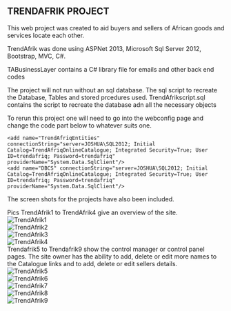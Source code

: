 ## TRENDAFRIK PROJECT

This web project was created to aid buyers and sellers of African goods and services locate each other.  

TrendAfrik was done using ASPNet 2013, Microsoft Sql Server 2012, Bootstrap, MVC, C#.  

TABusinessLayer contains a C# library file for emails and other back end codes

The project will not run without an sql database. The sql script to recreate the Database, Tables and stored prcedures used. TrendAfrikscript.sql contains the script to recreate the database adn all the necessary objects


To rerun this project one will need to go into the webconfig page  and change the code part below to whatever suits one.   
 
> <connectionStrings>  
    <add name="TrendAfriqEntities" connectionString="server=JOSHUA\SQL2012; Initial Catalog=TrendAfriqOnlineCatalogue; Integrated Security=True; User ID=trendafriq; Password=trendafriq" providerName="System.Data.SqlClient"/>
    <add name="DBCS" connectionString="server=JOSHUA\SQL2012; Initial Catalog=TrendAfriqOnlineCatalogue; Integrated Security=True; User ID=trendafriq; Password=trendafriq" providerName="System.Data.SqlClient"/>  
  </connectionStrings>  

The screen shots for the projects have also been included.  

Pics TrendAfrik1 to TrendAfrik4 give an overview of the site.  
![TrendAfrik1](https://github.com/zompidias/TrendAfrik.git/TrendAfrik1.jpg?raw=true)  
![TrendAfrik2](https://github.com/zompidias/TrendAfrik.git/TrendAfrik2.jpg)  
![TrendAfrik3](https://github.com/zompidias/TrendAfrik.git/TrendAfrik3.jpg)  
![TrendAfrik4](https://github.com/zompidias/TrendAfrik.git/TrendAfrik4.jpg)  
 Trendafrik5 to Trendafrik9 show the control manager or control panel pages.   The site owner has the ability to add, delete or edit more names to the Catalogue links and to add,   delete or edit sellers details.   
![TrendAfrik5](https://github.com/zompidias/TrendAfrik.git/TrendAfrik5.jpg)  
![TrendAfrik6](https://github.com/zompidias/TrendAfrik.git/TrendAfrik6.jpg)  
![TrendAfrik7](https://github.com/zompidias/TrendAfrik.git/TrendAfrik7.jpg)  
![TrendAfrik8](https://github.com/zompidias/TrendAfrik.git/TrendAfrik8.jpg)  
![TrendAfrik9](https://github.com/zompidias/TrendAfrik.git/TrendAfrik9.jpg)